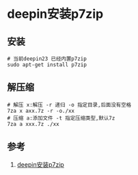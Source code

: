 # deepin安装p7zip

## 安装
```shell
# 当前deepin23 已经内置p7zip
sudo apt-get install p7zip
```

## 解压缩
```shell
# 解压 x:解压 -r 递归 -o 指定目录,后面没有空格
7za x axx.7z -r -o./xx
# 压缩 a:添加文件 -t 指定压缩类型,默认7z
7za a xxx.7z ./xx
```


## 参考
1. [deepin安装p7zip](https://www.cnblogs.com/yiwd/p/3649094.html)
